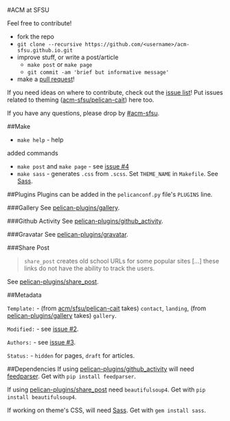 #ACM at SFSU

Feel free to contribute!

* fork the repo
* `git clone --recursive https://github.com/<username>/acm-sfsu.github.io.git`
* improve stuff, or write a post/article
  * `make post` or `make page`
  * `git commit -am 'brief but informative message'`
* make a [pull request](https://github.com/acm-sfsu/acm-sfsu.github.io/pulls)!

If you need ideas on where to contribute, check out the [issue list](https://github.com/acm-sfsu/acm-sfsu.github.io/issues)! Put issues related to theming ([acm-sfsu/pelican-cait](https://github.com/acm-sfsu/pelican-cait)) here too.

If you have any questions, please drop by [#acm-sfsu](http://webchat.freenode.net/?channels=acm-sfsu).

##Make
* `make help` - help

added commands
* `make post` and `make page` - see [issue #4](https://github.com/acm-sfsu/acm-sfsu.github.io/issues/4)
* `make sass` - generates `.css` from `.scss`. Set `THEME_NAME` in `Makefile`. See [Sass](https://github.com/nex3/sass).

##Plugins
Plugins can be added in the `pelicanconf.py` file's `PLUGINS` line.

###Gallery
See [pelican-plugins/gallery](https://github.com/getpelican/pelican-plugins/tree/master/gallery).

###Github Activity
See [pelican-plugins/github_activity](https://github.com/getpelican/pelican-plugins/tree/master/github_activity).

###Gravatar
See [pelican-plugins/gravatar](https://github.com/getpelican/pelican-plugins/tree/master/gravatar).

###Share Post
> `share_post` creates old school URLs for some popular sites [...] these links do not have the ability to track the users.

See [pelican-plugins/share_post](https://github.com/getpelican/pelican-plugins/tree/master/share_post).

##Metadata

`Template:` - (from [acm/sfsu/pelican-cait](https://github.com/acm-sfsu/pelican-cait) takes) `contact`, `landing`, (from [pelican-plugins/gallery](https://github.com/getpelican/pelican-plugins/tree/master/gallery) takes) `gallery`.

`Modified:` - see [issue #2](https://github.com/acm-sfsu/acm-sfsu.github.io/issues/2).

`Authors:` - see [issue #3](https://github.com/acm-sfsu/acm-sfsu.github.io/issues/3).

`Status:` - `hidden` for pages, `draft` for articles.

##Dependencies
If using [pelican-plugins/github_activity](https://github.com/getpelican/pelican-plugins/tree/master/github_activity) will need [feedparser](). Get with `pip install feedparser`.

If using [pelican-plugins/share_post](https://github.com/getpelican/pelican-plugins/tree/master/share_post) need `beautifulsoup4`. Get with `pip install beautifulsoup4`.

If working on theme's CSS, will need [Sass](https://github.com/nex3/sass). Get with `gem install sass`.